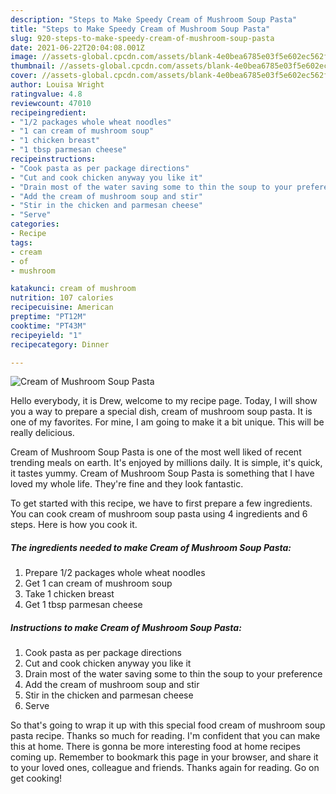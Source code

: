 ```yaml
---
description: "Steps to Make Speedy Cream of Mushroom Soup Pasta"
title: "Steps to Make Speedy Cream of Mushroom Soup Pasta"
slug: 920-steps-to-make-speedy-cream-of-mushroom-soup-pasta
date: 2021-06-22T20:04:08.001Z
image: //assets-global.cpcdn.com/assets/blank-4e0bea6785e03f5e602ec562f230caae08da540cada707380b4fe1bbebba43da.png
thumbnail: //assets-global.cpcdn.com/assets/blank-4e0bea6785e03f5e602ec562f230caae08da540cada707380b4fe1bbebba43da.png
cover: //assets-global.cpcdn.com/assets/blank-4e0bea6785e03f5e602ec562f230caae08da540cada707380b4fe1bbebba43da.png
author: Louisa Wright
ratingvalue: 4.8
reviewcount: 47010
recipeingredient:
- "1/2 packages whole wheat noodles"
- "1 can cream of mushroom soup"
- "1 chicken breast"
- "1 tbsp parmesan cheese"
recipeinstructions:
- "Cook pasta as per package directions"
- "Cut and cook chicken anyway you like it"
- "Drain most of the water saving some to thin the soup to your preference"
- "Add the cream of mushroom soup and stir"
- "Stir in the chicken and parmesan cheese"
- "Serve"
categories:
- Recipe
tags:
- cream
- of
- mushroom

katakunci: cream of mushroom 
nutrition: 107 calories
recipecuisine: American
preptime: "PT12M"
cooktime: "PT43M"
recipeyield: "1"
recipecategory: Dinner

---
```



![Cream of Mushroom Soup Pasta](//assets-global.cpcdn.com/assets/blank-4e0bea6785e03f5e602ec562f230caae08da540cada707380b4fe1bbebba43da.png)

Hello everybody, it is Drew, welcome to my recipe page. Today, I will show you a way to prepare a special dish, cream of mushroom soup pasta. It is one of my favorites. For mine, I am going to make it a bit unique. This will be really delicious.



Cream of Mushroom Soup Pasta is one of the most well liked of recent trending meals on earth. It's enjoyed by millions daily. It is simple, it's quick, it tastes yummy. Cream of Mushroom Soup Pasta is something that I have loved my whole life. They're fine and they look fantastic.


To get started with this recipe, we have to first prepare a few ingredients. You can cook cream of mushroom soup pasta using 4 ingredients and 6 steps. Here is how you cook it.

<!--inarticleads1-->

##### The ingredients needed to make Cream of Mushroom Soup Pasta:

1. Prepare 1/2 packages whole wheat noodles
1. Get 1 can cream of mushroom soup
1. Take 1 chicken breast
1. Get 1 tbsp parmesan cheese




<!--inarticleads2-->

##### Instructions to make Cream of Mushroom Soup Pasta:

1. Cook pasta as per package directions
1. Cut and cook chicken anyway you like it
1. Drain most of the water saving some to thin the soup to your preference
1. Add the cream of mushroom soup and stir
1. Stir in the chicken and parmesan cheese
1. Serve




So that's going to wrap it up with this special food cream of mushroom soup pasta recipe. Thanks so much for reading. I'm confident that you can make this at home. There is gonna be more interesting food at home recipes coming up. Remember to bookmark this page in your browser, and share it to your loved ones, colleague and friends. Thanks again for reading. Go on get cooking!
